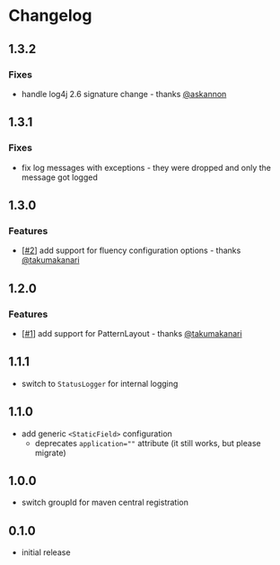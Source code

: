 # Changelog

## 1.3.2

### Fixes

* handle log4j 2.6 signature change - thanks [@askannon](https://github.com/askannon)

## 1.3.1

### Fixes

* fix log messages with exceptions - they were dropped and only the message got logged

## 1.3.0

### Features

* [[#2](https://github.com/wywygmbh/log4j-plugin-fluency/pull/2)] add support for fluency configuration options - thanks [@takumakanari](https://github.com/takumakanari)

## 1.2.0

### Features

* [[#1](https://github.com/wywygmbh/log4j-plugin-fluency/pull/1)] add support for PatternLayout - thanks [@takumakanari](https://github.com/takumakanari)

## 1.1.1
* switch to `StatusLogger` for internal logging

## 1.1.0
* add generic `<StaticField>` configuration
    * deprecates `application=""` attribute (it still works, but please migrate)

## 1.0.0
* switch groupId for maven central registration

## 0.1.0
* initial release
